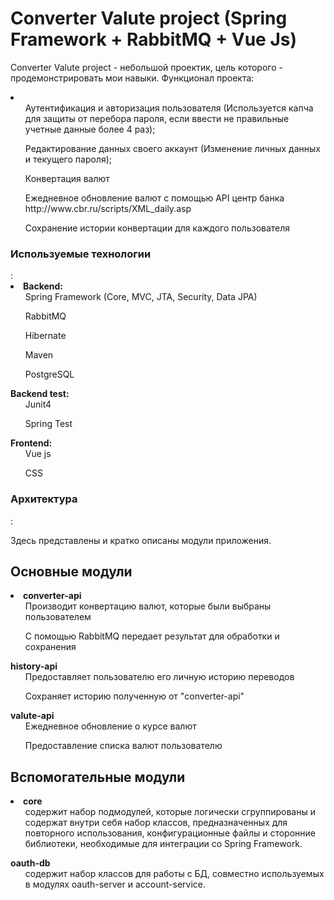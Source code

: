 <h1> Converter Valute project (Spring Framework + RabbitMQ + Vue Js)</h1>
<p> Converter Valute project - небольшой проектик, цель которого - продемонстрировать мои навыки. Функционал проекта:</p>
 <li>
    <ul> Аутентификация и авторизация пользователя (Используется капча для защиты от перебора пароля, если ввести не правильные учетные данные более 4 раз);</ul>
    <ul>Редактирование данных своего аккаунт (Изменение личных данных и текущего пароля);</ul>
    <ul>Конвертация валют</ul>
    <ul> Ежедневное обновление валют с помощью API центр банка  http://www.cbr.ru/scripts/XML_daily.asp</ul>
    <ul>Сохранение истории конвертации для каждого пользователя </ul>
 </li>
 
 
 <h3> Используемые технологии</h3>:
 <li>
    <b>Backend:</b>
    <ul>Spring Framework (Core, MVC, JTA, Security, Data JPA)</ul>
    <ul>RabbitMQ</ul>
    <ul>Hibernate</ul>
    <ul>Maven</ul>
    <ul>PostgreSQL</ul>
    <b>Backend test:</b>
    <ul>Junit4</ul>
    <ul>Spring Test</ul>
    <b>Frontend:</b>
    <ul>Vue js</ul>
    <ul>CSS</ul>
 </li>
 <h3> Архитектура</h3>:
  <p>Здесь представлены и кратко описаны модули приложения.</p>
  <h2>Основные модули</h2>
  <li>
    <b>converter-api</b>
    <ul>Производит конвертацию валют, которые были выбраны пользователем</ul>
    <ul>С помощью RabbitMQ передает результат для обработки и сохранения</ul>
    <b>history-api</b>
    <ul>Предоставляет пользователю его личную историю переводов</ul>
    <ul>Сохраняет историю полученную от "converter-api" </ul>
    <b>valute-api</b>
    <ul>Ежедневное обновление о курсе валют</ul>
    <ul>Предоставление списка валют пользователю</ul>
  </li> 
  <h2>Вспомогательные модули</h2>
  <li>
    <b>core</b>
    <ul> содержит набор подмодулей, которые логически сгруппированы и содержат внутри себя набор классов, предназначенных для повторного использования, конфигурационные файлы и сторонние библиотеки, необходимые для интеграции со Spring Framework.</ul>
    <b>oauth-db</b>
    <ul>содержит набор классов для работы с БД, совместно используемых в модулях oauth-server и account-service.</ul>
  </li> 